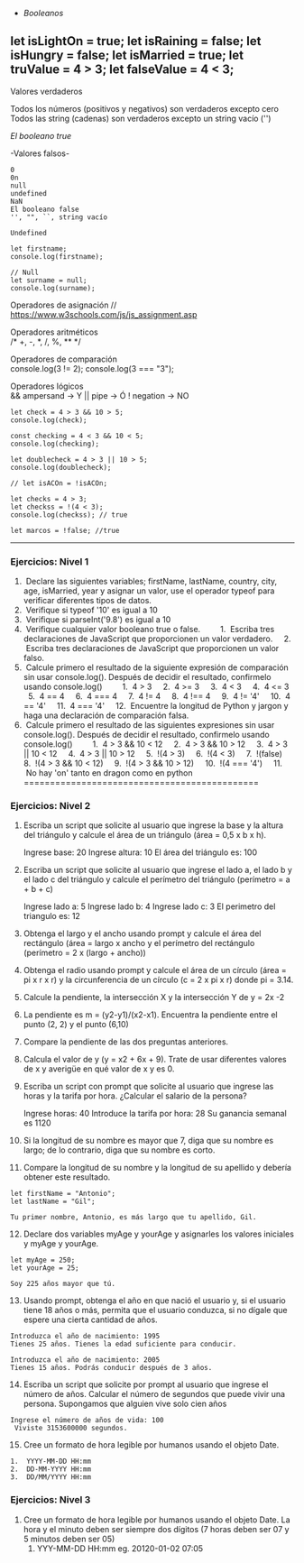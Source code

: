 
- *Booleanos*  

let isLightOn = true;
let isRaining = false;
let isHungry = false;
let isMarried = true;
let truValue = 4 > 3;
let falseValue = 4 < 3; 
---
Valores verdaderos

 Todos los números (positivos y negativos) son verdaderos excepto cero
Todos las string (cadenas) son verdaderos excepto un string vacío ('')

*El booleano true*

-Valores falsos-

    0 
    0n
    null
    undefined
    NaN
    El booleano false
    '', "", ``, string vacío

    Undefined
    
    let firstname;
    console.log(firstname);

    // Null
    let surname = null;
    console.log(surname);

Operadores de asignación
    // https://www.w3schools.com/js/js_assignment.asp

Operadores aritméticos  
    /* 
    +, -, *, /, %, ** 
    */

Operadores de comparación  
    console.log(3 != 2);
    console.log(3 === "3");

Operadores lógicos    
     && ampersand -> Y
    || pipe      -> Ó
    ! negation   -> NO

    let check = 4 > 3 && 10 > 5;
    console.log(check);

    const checking = 4 < 3 && 10 < 5;
    console.log(checking);

    let doublecheck = 4 > 3 || 10 > 5;
    console.log(doublecheck);

    // let isACOn = !isACOn;

    let checks = 4 > 3;
    let checkss = !(4 < 3);
    console.log(checkss); // true

    let marcos = !false; //true



---
### Ejercicios: Nivel 1

1.  Declare las siguientes variables; firstName, lastName, country, city, age, isMarried, year y asignar un valor, use el operador typeof para verificar diferentes tipos de datos.
    
2.  Verifique si typeof '10' es igual a 10
    
3.  Verifique si parseInt('9.8') es igual a 10
    
4.  Verifique cualquier valor booleano true o false.
    
    1.  Escriba tres declaraciones de JavaScript que proporcionen un valor verdadero.
    2.  Escriba tres declaraciones de JavaScript que proporcionen un valor falso.
5.  Calcule primero el resultado de la siguiente expresión de comparación sin usar console.log(). Después de decidir el resultado, confirmelo usando console.log()
    
    1.  4 > 3
    2.  4 >= 3
    3.  4 < 3
    4.  4 <= 3
    5.  4 == 4
    6.  4 === 4
    7.  4 != 4
    8.  4 !== 4
    9.  4 != '4'
    10.  4 == '4'
    11.  4 === '4'
    12.  Encuentre la longitud de Python y jargon y haga una declaración de comparación falsa.
6.  Calcule primero el resultado de las siguientes expresiones sin usar console.log(). Después de decidir el resultado, confirmelo usando console.log()
    
    1.  4 > 3 && 10 < 12
    2.  4 > 3 && 10 > 12
    3.  4 > 3 || 10 < 12
    4.  4 > 3 || 10 > 12
    5.  !(4 > 3)
    6.  !(4 < 3)
    7.  !(false)
    8.  !(4 > 3 && 10 < 12)
    9.  !(4 > 3 && 10 > 12)
    10.  !(4 === '4')
    11.  No hay 'on' tanto en dragon como en python
=============================================
### Ejercicios: Nivel 2

1.  Escriba un script que solicite al usuario que ingrese la base y la altura del triángulo y calcule el área de un triángulo (área = 0,5 x b x h).
    
    Ingrese base: 20
    Ingrese altura: 10
    El área del triángulo es: 100
    
2.  Escriba un script que solicite al usuario que ingrese el lado a, el lado b y el lado c del triángulo y calcule el perímetro del triángulo (perímetro = a + b + c)
    
    Ingrese lado a: 5
    Ingrese lado b: 4
    Ingrese lado c: 3
    El perimetro del triangulo es: 12
    
3.  Obtenga el largo y el ancho usando prompt y calcule el área del rectángulo (área = largo x ancho y el perímetro del rectángulo (perímetro = 2 x (largo + ancho))
    
4.  Obtenga el radio usando prompt y calcule el área de un círculo (área = pi x r x r) y la circunferencia de un círculo (c = 2 x pi x r) donde pi = 3.14.
    
5.  Calcule la pendiente, la intersección X y la intersección Y de y = 2x -2
    
6.  La pendiente es m = (y2-y1)/(x2-x1). Encuentra la pendiente entre el punto (2, 2) y el punto (6,10)
    
7.  Compare la pendiente de las dos preguntas anteriores.
    
8.  Calcula el valor de y (y = x2 + 6x + 9). Trate de usar diferentes valores de x y averigüe en qué valor de x y es 0.
    
9.  Escriba un script con prompt que solicite al usuario que ingrese las horas y la tarifa por hora. ¿Calcular el salario de la persona?
    
    Ingrese horas: 40
    Introduce la tarifa por hora: 28
    Su ganancia semanal es 1120
    
10.  Si la longitud de su nombre es mayor que 7, diga que su nombre es largo; de lo contrario, diga que su nombre es corto.
    
11.  Compare la longitud de su nombre y la longitud de su apellido y debería obtener este resultado.
    
    let firstName = "Antonio";
    let lastName = "Gil";
    
    Tu primer nombre, Antonio, es más largo que tu apellido, Gil.
    
12.  Declare dos variables myAge y yourAge y asignarles los valores iniciales y myAge y yourAge.
    
    let myAge = 250;
    let yourAge = 25;
    
    Soy 225 años mayor que tú.
    
13.  Usando prompt, obtenga el año en que nació el usuario y, si el usuario tiene 18 años o más, permita que el usuario conduzca, si no dígale que espere una cierta cantidad de años.
    
    Introduzca el año de nacimiento: 1995
    Tienes 25 años. Tienes la edad suficiente para conducir.
    
    Introduzca el año de nacimiento: 2005
    Tienes 15 años. Podrás conducir después de 3 años.
    
14.  Escriba un script que solicite por prompt al usuario que ingrese el número de años. Calcular el número de segundos que puede vivir una persona. Supongamos que alguien vive solo cien años
    
    Ingrese el número de años de vida: 100
     Viviste 3153600000 segundos.
    
15.  Cree un formato de hora legible por humanos usando el objeto Date.
    
    1.  YYYY-MM-DD HH:mm
    2.  DD-MM-YYYY HH:mm
    3.  DD/MM/YYYY HH:mm

### Ejercicios: Nivel 3

1.  Cree un formato de hora legible por humanos usando el objeto Date. La hora y el minuto deben ser siempre dos dígitos (7 horas deben ser 07 y 5 minutos deben ser 05)
    1.  YYY-MM-DD HH:mm eg. 20120-01-02 07:05